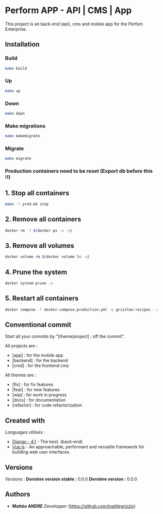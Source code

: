 # Perform APP - API | CMS | App

This project is an back-end (api), cms and mobile app for the Perfom Enterprise.

## Installation

### Build

```bash
make build
```

### Up

```bash
make up
```

### Down

```bash
make down
```

### Make migrations

```bash
make makemigrate
```

### Migrate

```bash
make migrate
```

### Production containers need to be reset (Export db before this !!)

## 1. Stop all containers

```bash
make -f prod.mk stop
```

## 2. Remove all containers

```bash
docker rm -f $(docker ps -a -q)
```

## 3. Remove all volumes

```bash
docker volume rm $(docker volume ls -q)
```

## 4. Prune the system

```bash
docker system prune -a
```

## 5. Restart all containers

```bash
docker compose -f docker-compose.production.yml -p grizzlee-recipes --env-file config/.env.production up -d --build
```

## Conventional commit

Start all your commits by "[theme/project] : off the commit".

All projects are :

- [app] : for the mobile app
- [backend] : for the backend
- [cmd] : for the frontend cms

All themes are :

- [fix] : for fix features
- [feat] : for new features
- [wip] : for work in progress
- [docs] : for documentation
- [refactor] : for code refactorization

## Created with

_Languages utilisés :_

- [Django - 4.1](https://www.django-rest-framework.org/) - The best. (back-end)
- [Vue.js](https://vuejs.org/) - An approachable, performant and versatile framework for building web user interfaces.

## Versions

_Versions :_
**Dernière version stable :** 0.0.0
**Dernière version :** 0.0.0

## Authors

- **Mattéo ANDRE** _Developper_ (<https://github.com/mattlegrizzly>)